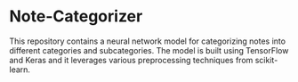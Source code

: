 # Note-Categorizer
This repository contains a neural network model for categorizing notes into different categories and subcategories. The model is built using TensorFlow and Keras and it leverages various preprocessing techniques from scikit-learn.
